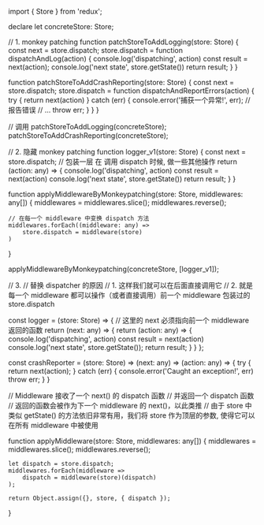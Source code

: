 import { Store } from 'redux';

declare let concreteStore: Store;

// 1.  monkey patching
function patchStoreToAddLogging(store: Store) {
    const next = store.dispatch;
    store.dispatch = function dispatchAndLog(action) {
        console.log('dispatching', action)
        const result = next(action);
        console.log('next state', store.getState())
        return result;
    }
}

function patchStoreToAddCrashReporting(store: Store) {
    const next = store.dispatch;
    store.dispatch = function dispatchAndReportErrors(action) {
        try {
            return next(action)
        } catch (err) {
            console.error('捕获一个异常!', err);
            // 报告错误
            // ...
            throw err;
        }
    }
}

// 调用
patchStoreToAddLogging(concreteStore);
patchStoreToAddCrashReporting(concreteStore);



// 2.  隐藏  monkey patching
function logger_v1(store: Store) {
    const next = store.dispatch;
    // 包装一层 在 调用 dispatch 时候, 做一些其他操作
    return (action: any) => {
        console.log('dispatching', action)
        const result = next(action)
        console.log('next state', store.getState())
        return result;
    }
}

function applyMiddlewareByMonkeypatching(store: Store, middlewares: any[]) {
    middlewares = middlewares.slice();
    middlewares.reverse();

    // 在每一个 middleware 中变换 dispatch 方法
    middlewares.forEach((middleware: any) =>
        store.dispatch = middleware(store)
    )
}

applyMiddlewareByMonkeypatching(concreteStore, [logger_v1]);

// 3. 
// 替换 dispatcher 的原因
// 1. 这样我们就可以在后面直接调用它
// 2. 就是每一个 middleware 都可以操作（或者直接调用）前一个 middleware 包装过的 store.dispatch

const logger = (store: Store) => {
    // 这里的 next 必须指向前一个 middleware 返回的函数
    return (next: any) => {
        return (action: any) => {
            console.log('dispatching', action)
            const result = next(action)
            console.log('next state', store.getState());
            return result;
        }
    }
};

const crashReporter = (store: Store) => (next: any) => (action: any) => {
    try {
        return next(action);
    } catch (err) {
        console.error('Caught an exception!', err)
        throw err;
    }
}

// Middleware 接收了一个 next() 的 dispatch 函数
// 并返回一个 dispatch 函数
// 返回的函数会被作为下一个 middleware 的 next()，以此类推
// 由于 store 中类似 getState() 的方法依旧非常有用，我们将 store 作为顶层的参数, 使得它可以在所有 middleware 中被使用

function applyMiddleware(store: Store, middlewares: any[]) {
    middlewares = middlewares.slice();
    middlewares.reverse();

    let dispatch = store.dispatch;
    middlewares.forEach(middleware =>
        dispatch = middleware(store)(dispatch)
    );

    return Object.assign({}, store, { dispatch });
}